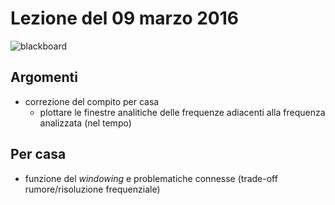 # Lezione del 09 marzo 2016

![blackboard](./BN_I_20160309)

## Argomenti

* correzione del compito per casa
  * plottare le finestre analitiche delle frequenze adiacenti alla frequenza
    analizzata (nel tempo)

## Per casa

* funzione del *windowing* e problematiche connesse (trade-off rumore/risoluzione frequenziale)
